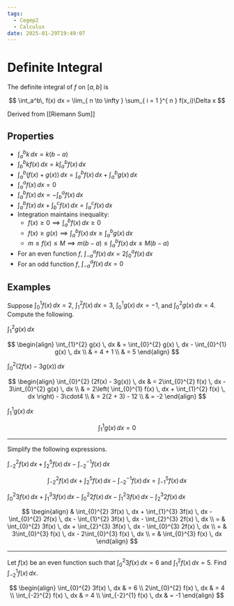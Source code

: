 ```yaml
---
tags:
  - Cegep2
  - Calculus
date: 2025-01-29T19:49:07
---
```


# Definite Integral

The definite integral of $f$ on $[a, b]$ is

$$
\int_a^b\, f(x) dx  = \lim_{ n \to \infty } \sum_{ i = 1 }^{ n } f(x_i)\Delta x
$$

Derived from [[Riemann Sum]]

## Properties

- $\int_a^bk \, dx = k(b - a)$
- $\int_b^b kf(x) \, dx = k\int_{a}^{b} f(x) \, dx$
- $\int_{a}^{b} (f(x) + g(x)) \, dx = \int_{a}^{b} f(x) \, dx + \int_{a}^{b} g(x) \, dx$
- $\int_{a}^{a} f(x) \, dx = 0$
- $\int_{a}^{b} f(x) \, dx = -\int_{b}^{a} f(x) \, dx$
- $\int_{a}^{b} f(x) \, dx + \int_{b}^{c} f(x) \, dx = \int_{a}^{c} f(x) \, dx$
- Integration maintains inequality:
	- $f(x)\ge 0 \implies \int_{a}^{b} f(x) \, dx\ge0$
	- $f(x)\ge g(x) \implies \int_{a}^{b} f(x) \, dx\ge \int_{a}^{b} g(x) \, dx$
	- $m\le f(x)\le M \implies m(b - a)\le \int_{a}^{b} f(x) \, dx\le M(b - a)$
- For an even function $f$, $\int_{-a}^{a} f(x) \, dx = 2\int_{0}^{a} f(x) \, dx$
- For an odd function $f$, $\int_{-a}^{a} f(x) \, dx = 0$

## Examples

Suppose $\int_{0}^{1} f(x) \, dx = 2$, $\int_{1}^{2} f(x) \, dx = 3$, $\int_{0}^{1} g(x) \, dx = -1$, and $\int_{0}^{2} g(x) \, dx = 4$. Compute the following.

$\int_{1}^{2} g(x) \, dx$

$$
\begin{align}
\int_{1}^{2} g(x) \, dx & = \int_{0}^{2} g(x) \, dx - \int_{0}^{1} g(x) \, dx \\
 & = 4 + 1 \\
 & = 5
\end{align}
$$

$\int_{0}^{2} (2f(x) - 3g(x)) \, dx$

$$
\begin{align}
\int_{0}^{2} (2f(x) - 3g(x)) \, dx & = 2\int_{0}^{2} f(x) \, dx - 3\int_{0}^{2} g(x) \, dx \\
 & = 2\left( \int_{0}^{1} f(x) \, dx + \int_{1}^{2} f(x) \, dx  \right) - 3\cdot4 \\
 & = 2(2 + 3) - 12 \\
 & = -2
\end{align}
$$

$\int_{1}^{1} g(x) \, dx$

$$
\int_{1}^{1} g(x) \, dx = 0
$$

---

Simplify the following expressions.

$\int_{-2}^{2} f(x) \, dx + \int_{2}^{5} f(x) \, dx - \int_{-2}^{-1} f(x) \, dx$

$$
\int_{-2}^{2} f(x) \, dx + \int_{2}^{5} f(x) \, dx - \int_{-2}^{-1} f(x) \, dx = \int_{-1}^{5} f(x) \, dx 
$$

$\int_{0}^{2} 3f(x) \, dx + \int_{1}^{3} 3f(x) \, dx - \int_{0}^{2} 2f(x) \, dx - \int_{1}^{2} 3f(x) \, dx - \int_{2}^{3} 2f(x) \, dx$

$$
\begin{align}
 & \int_{0}^{2} 3f(x) \, dx + \int_{1}^{3} 3f(x) \, dx - \int_{0}^{2} 2f(x) \, dx - \int_{1}^{2} 3f(x) \, dx - \int_{2}^{3} 2f(x) \, dx \\
= & \int_{0}^{2} 3f(x) \, dx + \int_{2}^{3} 3f(x) \, dx - \int_{0}^{3} 2f(x) \, dx \\
= & 3\int_{0}^{3} f(x) \, dx - 2\int_{0}^{3} f(x) \, dx \\
= & \int_{0}^{3} f(x) \, dx 
\end{align}
$$

---

Let $f(x)$ be an even function such that $\int_{0}^{2} 3f(x) \, dx = 6$ and $\int_{1}^{2} f(x) \, dx = 5$. Find $\int_{-2}^{1} f(x) \, dx$.

$$
\begin{align}
\int_{0}^{2} 3f(x) \, dx & = 6 \\
2\int_{0}^{2} f(x) \, dx & = 4 \\
\int_{-2}^{2} f(x) \, dx & = 4 \\
\int_{-2}^{1} f(x) \, dx & = -1
\end{align}
$$